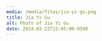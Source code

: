 ```yaml
---
media: /media/files/jia-yi-gu.png
title: Jia Yi Gu
alt: Photo of Jia Yi Gu
date: 2024-03-22T12:05:00-0500
---
```

